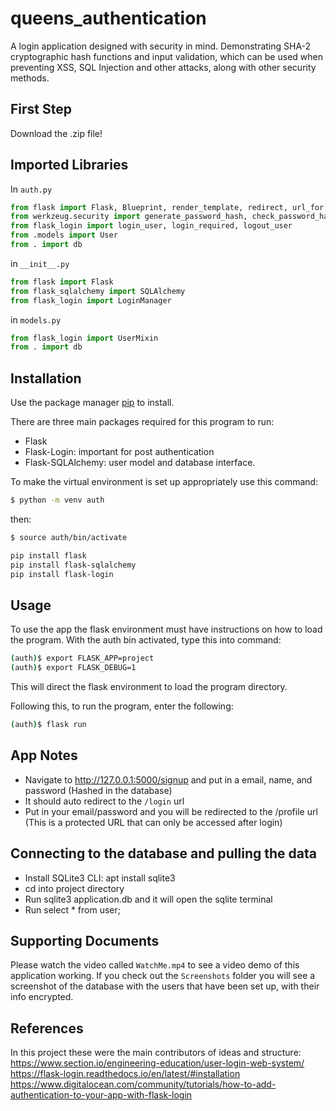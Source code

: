 # queens_authentication

A login application designed with security in mind. Demonstrating SHA-2 cryptographic hash functions and input validation, which can be used when preventing XSS, SQL Injection and other attacks, along with other security methods.

## First Step

Download the .zip file!

## Imported Libraries

In `auth.py`

```python
from flask import Flask, Blueprint, render_template, redirect, url_for, request, flash, app
from werkzeug.security import generate_password_hash, check_password_hash
from flask_login import login_user, login_required, logout_user
from .models import User
from . import db
```

in `__init__.py`

```python
from flask import Flask
from flask_sqlalchemy import SQLAlchemy
from flask_login import LoginManager
```

in `models.py`

```python
from flask_login import UserMixin
from . import db
```

## Installation

Use the package manager [pip](https://pip.pypa.io/en/stable/) to install.

There are three main packages required for this program to run:

- Flask
- Flask-Login: important for post authentication
- Flask-SQLAlchemy: user model and database interface.

To make the virtual environment is set up appropriately use this command:

```bash
$ python -m venv auth
```

then:

```bash
$ source auth/bin/activate
```

```bash
pip install flask
pip install flask-sqlalchemy
pip install flask-login
```

## Usage

To use the app the flask environment must have instructions on how to load the program.
With the auth bin activated, type this into command:

```bash
(auth)$ export FLASK_APP=project
(auth)$ export FLASK_DEBUG=1
```

This will direct the flask environment to load the program directory.

Following this, to run the program, enter the following:

```bash
(auth)$ flask run
```

## App Notes

- Navigate to http://127.0.0.1:5000/signup and put in a email, name, and password (Hashed in the database)
- It should auto redirect to the `/login` url
- Put in your email/password and you will be redirected to the /profile url (This is a protected URL that can only be accessed after login)

## Connecting to the database and pulling the data

- Install SQLite3 CLI: apt install sqlite3
- cd into project directory
- Run sqlite3 application.db and it will open the sqlite terminal
- Run select \* from user;

## Supporting Documents

Please watch the video called `WatchMe.mp4` to see a video demo of this application working.
If you check out the `Screenshots` folder you will see a screenshot of the database with the users that have been set up, with their info encrypted.

## References

In this project these were the main contributors of ideas and structure:
https://www.section.io/engineering-education/user-login-web-system/
https://flask-login.readthedocs.io/en/latest/#installation
https://www.digitalocean.com/community/tutorials/how-to-add-authentication-to-your-app-with-flask-login

